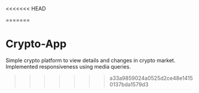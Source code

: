 <<<<<<< HEAD

=======
# Crypto-App
Simple crypto platform to view details and changes in crypto market.
Implemented responsiveness using media queries.
>>>>>>> a33a9859024a0525d2ce48e14150137bda1579d3
